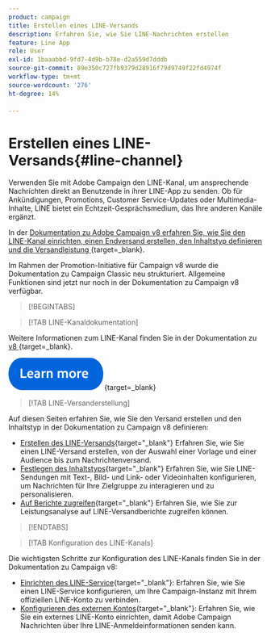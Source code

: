 ```yaml
---
product: campaign
title: Erstellen eines LINE-Versands
description: Erfahren Sie, wie Sie LINE-Nachrichten erstellen
feature: Line App
role: User
exl-id: 1baaabbd-9fd7-4d9b-b78e-d2a559d7dddb
source-git-commit: 89e350c727fb9379d28916f79d9749f22fd4974f
workflow-type: tm+mt
source-wordcount: '276'
ht-degree: 14%

---
```


# Erstellen eines LINE-Versands{#line-channel}

Verwenden Sie mit Adobe Campaign den LINE-Kanal, um ansprechende Nachrichten direkt an Benutzende in ihrer LINE-App zu senden. Ob für Ankündigungen, Promotions, Customer Service-Updates oder Multimedia-Inhalte, LINE bietet ein Echtzeit-Gesprächsmedium, das Ihre anderen Kanäle ergänzt.

In der [Dokumentation zu Adobe Campaign v8 erfahren Sie, wie Sie den LINE-Kanal einrichten, einen Endversand erstellen, den Inhaltstyp definieren und die Versandleistung ](https://experienceleague.adobe.com/en/docs/campaign/campaign-v8/send/line.md){target=_blank}.

Im Rahmen der Promotion-Initiative für Campaign v8 wurde die Dokumentation zu Campaign Classic neu strukturiert. Allgemeine Funktionen sind jetzt nur noch in der Dokumentation zu Campaign v8 verfügbar.

>[!BEGINTABS]

>[!TAB LINE-Kanaldokumentation]

Weitere Informationen zum LINE-Kanal finden Sie in der Dokumentation zu [ v8 ](https://experienceleague.adobe.com/en/docs/campaign/campaign-v8/send/line.html){target=_blank}.


[![Bild](../../assets/do-not-localize/learn-more-button.svg)](https://experienceleague.adobe.com/de/docs/campaign/campaign-v8/send/emails/email){target=_blank}


>[!TAB LINE-Versanderstellung]

Auf diesen Seiten erfahren Sie, wie Sie den Versand erstellen und den Inhaltstyp in der Dokumentation zu Campaign v8 definieren:

* [Erstellen des LINE-Versands](https://experienceleague.adobe.com/en/docs/campaign/campaign-v8/send/line.md#creating-the-delivery){target="_blank"} Erfahren Sie, wie Sie einen LINE-Versand erstellen, von der Auswahl einer Vorlage und einer Audience bis zum Nachrichtenversand.
* [Festlegen des Inhaltstyps](https://experienceleague.adobe.com/en/docs/campaign/campaign-v8/send/line.md#defining-the-content){target="_blank"} Erfahren Sie, wie Sie LINE-Sendungen mit Text-, Bild- und Link- oder Videoinhalten konfigurieren, um Nachrichten für Ihre Zielgruppe zu interagieren und zu personalisieren.
* [Auf Berichte zugreifen](https://experienceleague.adobe.com/en/docs/campaign/campaign-v8/send/line.md#accessing-reports){target="_blank"} Erfahren Sie, wie Sie zur Leistungsanalyse auf LINE-Versandberichte zugreifen können.


>[!ENDTABS]



>[!TAB Konfiguration des LINE-Kanals]

Die wichtigsten Schritte zur Konfiguration des LINE-Kanals finden Sie in der Dokumentation zu Campaign v8:

* [Einrichten des LINE-Service](https://experienceleague.adobe.com/en/docs/campaign/campaign-v8/send/line.md#configure-line-service){target="_blank"}: Erfahren Sie, wie Sie einen LINE-Service konfigurieren, um Ihre Campaign-Instanz mit Ihrem offiziellen LINE-Konto zu verbinden.
* [Konfigurieren des externen Kontos](https://experienceleague.adobe.com/en/docs/campaign/campaign-v8/send/line.md#configure-line-external){target="_blank"}: Erfahren Sie, wie Sie ein externes LINE-Konto einrichten, damit Adobe Campaign Nachrichten über Ihre LINE-Anmeldeinformationen senden kann.

